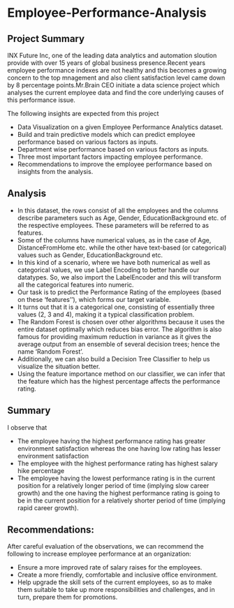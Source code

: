 # Employee-Performance-Analysis

## Project Summary
INX Future Inc, one of the leading data analytics and automation sloution provide with over 15 years of global business presence.Recent years employee performance indexes are not healthy and this becomes a growing concern to the top mnagement and also client satisfaction level came down by 8 percentage points.Mr.Brain CEO initiate a data science project which analyses the current employee data and find the core underlying causes of this performance issue.

The following insights are expected from this project

* Data Visualization on a given Employee Performance Analytics dataset.
* Build and train predictive models which can predict employee performance based on various factors as inputs.
* Department wise performance based on various factors as inputs.
* Three most important factors impacting employee performance.
* Recommendations to improve the employee performance based on insights from the analysis.


## Analysis
* In this dataset, the rows consist of all the employees and the columns describe parameters such as Age, Gender, EducationBackground etc. of the respective employees. These parameters will be referred to as features.
* Some of the columns have numerical values, as in the case of Age, DistanceFromHome etc. while the other have text-based (or categorical) values such as Gender, EducationBackground etc.
* In this kind of a scenario, where we have both numerical as well as categorical values, we use Label Encoding to better handle our datatypes. So, we also import the LabelEncoder and this will transform all the categorical features into numeric.
* Our task is to predict the Performance Rating of the employees (based on these ‘features’’), which forms our target variable.
* It turns out that it is a categorical one, consisting of essentially three values (2, 3 and 4), making it a typical classification problem.
* The Random Forest is chosen over other algorithms because it uses the entire dataset optimally which reduces bias error. The algorithm is also famous for providing maximum reduction in variance as it gives the average output from an ensemble of several decision trees; hence the name ‘Random Forest’.
* Additionally, we can also build a Decision Tree Classifier to help us visualize the situation better.
* Using the feature importance method on our classifier, we can infer that the feature which has the highest percentage affects the performance rating.

## Summary
I observe that

* The employee having the highest performance rating has greater environment satisfaction whereas the one having low rating has lesser environment satisfaction
* The employee with the highest performance rating has highest salary hike percentage
* The employee having the lowest performance rating is in the current position for a relatively longer period of time (implying slow career growth) and the one having the highest performance rating is going to be in the current position for a relatively shorter period of time (implying rapid career growth).

## Recommendations:
After careful evaluation of the observations, we can recommend the following to increase employee performance at an organization:

* Ensure a more improved rate of salary raises for the employees.
* Create a more friendly, comfortable and inclusive office environment.
* Help upgrade the skill sets of the current employees, so as to make them suitable to take up more responsibilities and challenges, and in turn, prepare them for promotions.
